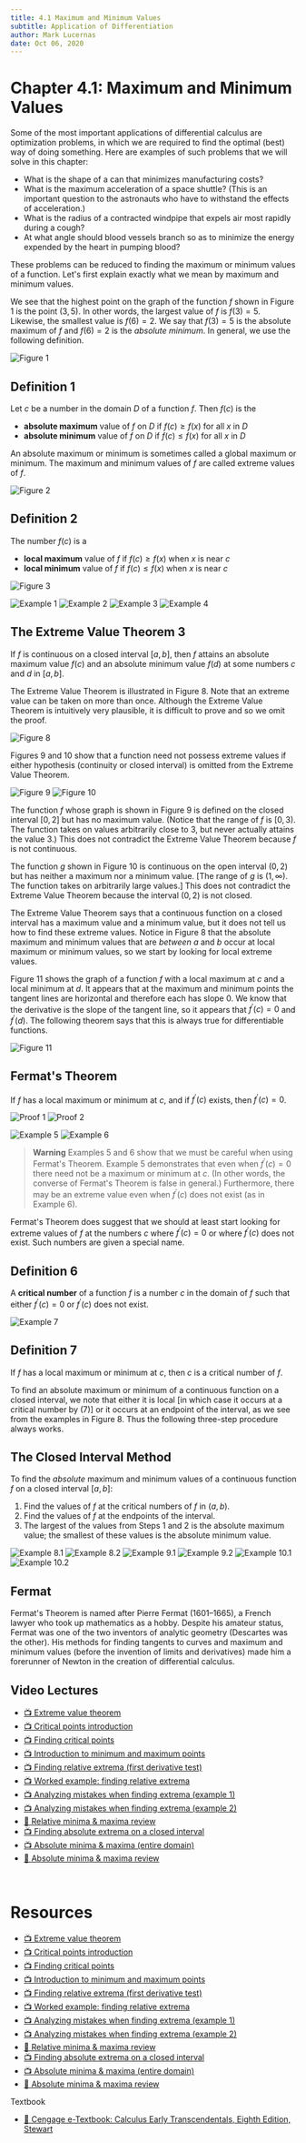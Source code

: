 ```yaml
---
title: 4.1 Maximum and Minimum Values
subtitle: Application of Differentiation
author: Mark Lucernas
date: Oct 06, 2020
---
```



# Chapter 4.1: Maximum and Minimum Values

Some of the most important applications of differential calculus are
optimization problems, in which we are required to find the optimal (best) way
of doing something. Here are examples of such problems that we will solve in
this chapter:

- What is the shape of a can that minimizes manufacturing costs?
- What is the maximum acceleration of a space shuttle? (This is an important
  question to the astronauts who have to withstand the effects of acceleration.)
- What is the radius of a contracted windpipe that expels air most rapidly
  during a cough?
- At what angle should blood vessels branch so as to minimize the energy
  expended by the heart in pumping blood?

These problems can be reduced to finding the maximum or minimum values of a
function. Let's first explain exactly what we mean by maximum and minimum
values.

We see that the highest point on the graph of the function $f$ shown in Figure 1
is the point $(3, 5)$. In other words, the largest value of $f$ is $f(3) = 5$.
Likewise, the smallest value is $f(6) = 2$. We say that $f(3) = 5$ is the
absolute maximum of $f$ and $f(6) = 2$ is the _absolute minimum_. In general, we
use the following definition.

![Figure 1](../../../../../files/fall-2020/MATH-150/chapter-4/4.1_figure-1.png)

## Definition 1

Let $c$ be a number in the domain $D$ of a function $f$. Then $f(c)$ is the

- **absolute maximum** value of $f$ on $D$ if $f(c) \ge f(x)$ for all $x$ in $D$
- **absolute minimum** value of $f$ on $D$ if $f(c) \le f(x)$ for all $x$ in $D$

An absolute maximum or minimum is sometimes called a global maximum or minimum.
The maximum and minimum values of $f$ are called extreme values of $f$.

![Figure 2](../../../../../files/fall-2020/MATH-150/chapter-4/4.1_figure-2.png)

## Definition 2

The number $f(c)$ is a

- **local maximum** value of $f$ if $f(c) \ge f(x)$ when $x$ is near $c$
- **local minimum** value of $f$ if $f(c) \le f(x)$ when $x$ is near $c$

![Figure 3](../../../../../files/fall-2020/MATH-150/chapter-4/4.1_figure-3.png)

![Example 1](../../../../../files/fall-2020/MATH-150/chapter-4/4.1_example-1.png)
![Example 2](../../../../../files/fall-2020/MATH-150/chapter-4/4.1_example-2.png)
![Example 3](../../../../../files/fall-2020/MATH-150/chapter-4/4.1_example-3.png)
![Example 4](../../../../../files/fall-2020/MATH-150/chapter-4/4.1_example-4.png)

## The Extreme Value Theorem 3

If $f$ is continuous on a closed interval $[a, b]$, then $f$ attains an absolute
maximum value $f(c)$ and an absolute minimum value $f(d)$ at some numbers $c$
and $d$ in $[a, b]$.

The Extreme Value Theorem is illustrated in Figure 8. Note that an extreme value
can be taken on more than once. Although the Extreme Value Theorem is
intuitively very plausible, it is difficult to prove and so we omit the proof.

![Figure 8](../../../../../files/fall-2020/MATH-150/chapter-4/4.1_figure-8.png)

Figures 9 and 10 show that a function need not possess extreme values if either
hypothesis (continuity or closed interval) is omitted from the Extreme Value
Theorem.

![Figure 9](../../../../../files/fall-2020/MATH-150/chapter-4/4.1_figure-9.png)
![Figure 10](../../../../../files/fall-2020/MATH-150/chapter-4/4.1_figure-10.png)

The function $f$ whose graph is shown in Figure 9 is defined on the closed
interval $[0, 2]$ but has no maximum value. (Notice that the range of $f$ is
$[0, 3)$. The function takes on values arbitrarily close to $3$, but never
actually attains the value 3.) This does not contradict the Extreme Value
Theorem because $f$ is not continuous.

The function $g$ shown in Figure 10 is continuous on the open interval $(0, 2)$
but has neither a maximum nor a minimum value. [The range of $g$ is $(1,
\infty)$. The function takes on arbitrarily large values.] This does not
contradict the Extreme Value Theorem because the interval $(0, 2)$ is not
closed.

The Extreme Value Theorem says that a continuous function on a closed interval
has a maximum value and a minimum value, but it does not tell us how to find
these extreme values. Notice in Figure 8 that the absolute maximum and minimum
values that are _between_ $a$ and $b$ occur at local maximum or minimum values,
so we start by looking for local extreme values.

Figure 11 shows the graph of a function $f$ with a local maximum at $c$ and a
local minimum at $d$. It appears that at the maximum and minimum points the
tangent lines are horizontal and therefore each has slope $0$. We know that the
derivative is the slope of the tangent line, so it appears that $f^{\prime}(c) =
0$ and $f^{\prime}(d)$. The following theorem says that this is always true for
differentiable functions.

![Figure 11](../../../../../files/fall-2020/MATH-150/chapter-4/4.1_figure-11.png)

## Fermat's Theorem

If $f$ has a local maximum or minimum at $c$, and if $f^{\prime}(c)$ exists,
then $f^{\prime}(c) = 0$.

![Proof 1](../../../../../files/fall-2020/MATH-150/chapter-4/4.1_fermats_theorem_proof-1.png)
![Proof 2](../../../../../files/fall-2020/MATH-150/chapter-4/4.1_fermats_theorem_proof-2.png)

![Example 5](../../../../../files/fall-2020/MATH-150/chapter-4/4.1_example-5.png)
![Example 6](../../../../../files/fall-2020/MATH-150/chapter-4/4.1_example-6.png)

> **Warning** Examples 5 and 6 show that we must be careful when using Fermat's
Theorem. Example 5 demonstrates that even when $f^{\prime}(c) = 0$ there need
not be a maximum or minimum at $c$. (In other words, the converse of Fermat's
Theorem is false in general.) Furthermore, there may be an extreme value even
when $f^{\prime}(c)$ does not exist (as in Example 6).

Fermat's Theorem does suggest that we should at least start looking for extreme
values of $f$ at the numbers $c$ where $f^{\prime}(c) = 0$ or where
$f^{\prime}(c)$ does not exist. Such numbers are given a special name.

## Definition 6

A **critical number** of a function $f$ is a number $c$ in the domain of $f$
such that either $f^{\prime}(c) = 0$ or $f^{\prime}(c)$ does not exist.

![Example 7](../../../../../files/fall-2020/MATH-150/chapter-4/4.1_example-7.png)

## Definition 7

If $f$ has a local maximum or minimum at $c$, then $c$ is a critical number of
$f$.

To find an absolute maximum or minimum of a continuous function on a closed
interval, we note that either it is local [in which case it occurs at a critical
number by (7)] or it occurs at an endpoint of the interval, as we see from the
examples in Figure 8. Thus the following three-step procedure always works.

## The Closed Interval Method

To find the _absolute_ maximum and minimum values of a continuous function $f$
on a closed interval $[a, b]$:

1. Find the values of $f$ at the critical numbers of $f$ in $(a, b)$.
2. Find the values of $f$ at the endpoints of the interval.
3. The largest of the values from Steps 1 and 2 is the absolute maximum value;
   the smallest of these values is the absolute minimum value.

![Example 8.1](../../../../../files/fall-2020/MATH-150/chapter-4/4.1_example-8.1.png)
![Example 8.2](../../../../../files/fall-2020/MATH-150/chapter-4/4.1_example-8.2.png)
![Example 9.1](../../../../../files/fall-2020/MATH-150/chapter-4/4.1_example-9.1.png)
![Example 9.2](../../../../../files/fall-2020/MATH-150/chapter-4/4.1_example-9.2.png)
![Example 10.1](../../../../../files/fall-2020/MATH-150/chapter-4/4.1_example-10.1.png)
![Example 10.2](../../../../../files/fall-2020/MATH-150/chapter-4/4.1_example-10.2.png)

## Fermat

Fermat's Theorem is named after Pierre Fermat (1601–1665), a French lawyer who
took up mathematics as a hobby. Despite his amateur status, Fermat was one of
the two inventors of analytic geometry (Descartes was the other). His methods
for finding tangents to curves and maximum and minimum values (before the
invention of limits and derivatives) made him a forerunner of Newton in the
creation of differential calculus.

## Video Lectures

- [📺 Extreme value theorem](https://www.khanacademy.org/math/ap-calculus-ab/ab-diff-analytical-applications-new/ab-5-2/v/extreme-value-theorem)
- [📺 Critical points introduction](https://www.khanacademy.org/math/ap-calculus-ab/ab-diff-analytical-applications-new/ab-5-2/v/minima-maxima-and-critical-points)
- [📺 Finding critical points](https://www.khanacademy.org/math/ap-calculus-ab/ab-diff-analytical-applications-new/ab-5-2/v/finding-critical-numbers)
- [📺 Introduction to minimum and maximum points](https://www.khanacademy.org/math/ap-calculus-ab/ab-diff-analytical-applications-new/ab-5-4/v/relative-minima-maxima)
- [📺 Finding relative extrema (first derivative test)](https://www.khanacademy.org/math/ap-calculus-ab/ab-diff-analytical-applications-new/ab-5-4/v/testing-critical-points-for-local-extrema)
- [📺 Worked example: finding relative extrema](https://www.khanacademy.org/math/ap-calculus-ab/ab-diff-analytical-applications-new/ab-5-4/v/finding-relative-maximum-example)
- [📺 Analyzing mistakes when finding extrema (example 1)](https://www.khanacademy.org/math/ap-calculus-ab/ab-diff-analytical-applications-new/ab-5-4/v/analyzing-mistakes-when-finding-extrema-1)
- [📺 Analyzing mistakes when finding extrema (example 2)](https://www.khanacademy.org/math/ap-calculus-ab/ab-diff-analytical-applications-new/ab-5-4/v/analyzing-mistakes-when-finding-extrema-2)
- [📄 Relative minima & maxima review](https://www.khanacademy.org/math/ap-calculus-ab/ab-diff-analytical-applications-new/ab-5-4/a/relative-minima-and-maxima-review)
- [📺 Finding absolute extrema on a closed interval](https://www.khanacademy.org/math/ap-calculus-ab/ab-diff-analytical-applications-new/ab-5-5/v/using-extreme-value-theorem)
- [📺 Absolute minima & maxima (entire domain)](https://www.khanacademy.org/math/ap-calculus-ab/ab-diff-analytical-applications-new/ab-5-5/v/absolute-extrema-on-entire-domain)
- [📄 Absolute minima & maxima review](https://www.khanacademy.org/math/ap-calculus-ab/ab-diff-analytical-applications-new/ab-5-5/a/absolute-minima-and-maxima-review)

<br>

# Resources

- [📺 Extreme value theorem](https://www.khanacademy.org/math/ap-calculus-ab/ab-diff-analytical-applications-new/ab-5-2/v/extreme-value-theorem)
- [📺 Critical points introduction](https://www.khanacademy.org/math/ap-calculus-ab/ab-diff-analytical-applications-new/ab-5-2/v/minima-maxima-and-critical-points)
- [📺 Finding critical points](https://www.khanacademy.org/math/ap-calculus-ab/ab-diff-analytical-applications-new/ab-5-2/v/finding-critical-numbers)
- [📺 Introduction to minimum and maximum points](https://www.khanacademy.org/math/ap-calculus-ab/ab-diff-analytical-applications-new/ab-5-4/v/relative-minima-maxima)
- [📺 Finding relative extrema (first derivative test)](https://www.khanacademy.org/math/ap-calculus-ab/ab-diff-analytical-applications-new/ab-5-4/v/testing-critical-points-for-local-extrema)
- [📺 Worked example: finding relative extrema](https://www.khanacademy.org/math/ap-calculus-ab/ab-diff-analytical-applications-new/ab-5-4/v/finding-relative-maximum-example)
- [📺 Analyzing mistakes when finding extrema (example 1)](https://www.khanacademy.org/math/ap-calculus-ab/ab-diff-analytical-applications-new/ab-5-4/v/analyzing-mistakes-when-finding-extrema-1)
- [📺 Analyzing mistakes when finding extrema (example 2)](https://www.khanacademy.org/math/ap-calculus-ab/ab-diff-analytical-applications-new/ab-5-4/v/analyzing-mistakes-when-finding-extrema-2)
- [📄 Relative minima & maxima review](https://www.khanacademy.org/math/ap-calculus-ab/ab-diff-analytical-applications-new/ab-5-4/a/relative-minima-and-maxima-review)
- [📺 Finding absolute extrema on a closed interval](https://www.khanacademy.org/math/ap-calculus-ab/ab-diff-analytical-applications-new/ab-5-5/v/using-extreme-value-theorem)
- [📺 Absolute minima & maxima (entire domain)](https://www.khanacademy.org/math/ap-calculus-ab/ab-diff-analytical-applications-new/ab-5-5/v/absolute-extrema-on-entire-domain)
- [📄 Absolute minima & maxima review](https://www.khanacademy.org/math/ap-calculus-ab/ab-diff-analytical-applications-new/ab-5-5/a/absolute-minima-and-maxima-review)

Textbook

+ [📄 Cengage e-Textbook: Calculus Early Transcendentals, Eighth Edition, Stewart](https://webassign.com/)

